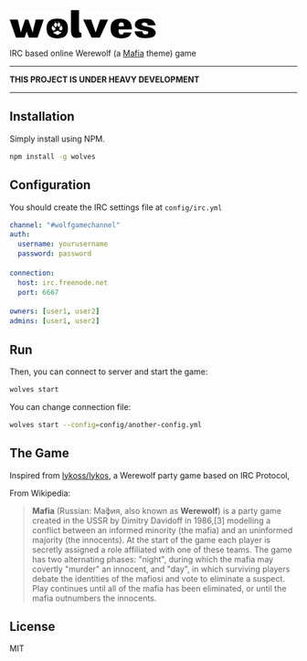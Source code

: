![Wolves](./assets/images/logo-small.png)

IRC based online Werewolf (a [Mafia][2] theme) game

***
**THIS PROJECT IS UNDER HEAVY DEVELOPMENT**
***

## Installation

Simply install using NPM.

```bash
npm install -g wolves
```

## Configuration

You should create the IRC settings file at `config/irc.yml`

```yaml
channel: "#wolfgamechannel"
auth:
  username: yourusername
  password: password

connection:
  host: irc.freenode.net
  port: 6667

owners: [user1, user2]
admins: [user1, user2]
```

## Run

Then, you can connect to server and start the game:

```bash
wolves start
```

You can change connection file:

```bash
wolves start --config=config/another-config.yml
```

## The Game

Inspired from [lykoss/lykos][1], a Werewolf party game based on IRC Protocol,

From Wikipedia:
> **Mafia** (Russian: Ма́фия, also known as **Werewolf**) is a party game created
> in the USSR by Dimitry Davidoff in 1986,[3] modelling a conflict between
> an informed minority (the mafia) and an uninformed majority (the innocents).
> At the start of the game each player is secretly assigned a role affiliated
> with one of these teams. The game has two alternating phases: "night",
> during which the mafia may covertly "murder" an innocent, and "day", in
> which surviving players debate the identities of the mafiosi and vote to
> eliminate a suspect. Play continues until all of the mafia has been
> eliminated, or until the mafia outnumbers the innocents.

## License
MIT

<!--
![Werewolf](./.assets/images/werewolf.jpg)
*Found this image from Google Search*
-->

[1]: http://github.com/lykoss/lykos
[2]: http://en.wikipedia.org/wiki/Mafia_(party_game)
